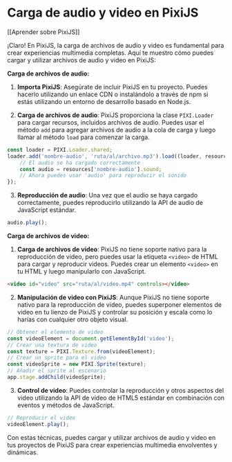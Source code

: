 # Carga de audio y video en PixiJS

[[Aprender sobre PixiJS]]

¡Claro! En PixiJS, la carga de archivos de audio y video es fundamental para crear experiencias multimedia completas. Aquí te muestro cómo puedes cargar y utilizar archivos de audio y video en PixiJS:

**Carga de archivos de audio:**

1. **Importa PixiJS**: Asegúrate de incluir PixiJS en tu proyecto. Puedes hacerlo utilizando un enlace CDN o instalándolo a través de npm si estás utilizando un entorno de desarrollo basado en Node.js.

2. **Carga de archivos de audio**: PixiJS proporciona la clase `PIXI.Loader` para cargar recursos, incluidos archivos de audio. Puedes usar el método `add` para agregar archivos de audio a la cola de carga y luego llamar al método `load` para comenzar la carga.

```javascript
const loader = PIXI.Loader.shared;
loader.add('nombre-audio', 'ruta/al/archivo.mp3').load((loader, resources) => {
    // El audio se ha cargado correctamente
    const audio = resources['nombre-audio'].sound;
    // Ahora puedes usar 'audio' para reproducir el sonido
});
```

3. **Reproducción de audio**: Una vez que el audio se haya cargado correctamente, puedes reproducirlo utilizando la API de audio de JavaScript estándar.

```javascript
audio.play();
```

**Carga de archivos de video:**

1. **Carga de archivos de video**: PixiJS no tiene soporte nativo para la reproducción de video, pero puedes usar la etiqueta `<video>` de HTML para cargar y reproducir videos. Puedes crear un elemento `<video>` en tu HTML y luego manipularlo con JavaScript.

```html
<video id="video" src="ruta/al/video.mp4" controls></video>
```

2. **Manipulación de video con PixiJS**: Aunque PixiJS no tiene soporte nativo para la reproducción de video, puedes superponer elementos de video en tu lienzo de PixiJS y controlar su posición y escala como lo harías con cualquier otro objeto visual.

```javascript
// Obtener el elemento de video
const videoElement = document.getElementById('video');
// Crear una textura de video
const texture = PIXI.Texture.from(videoElement);
// Crear un sprite para el video
const videoSprite = new PIXI.Sprite(texture);
// Añadir el sprite al escenario
app.stage.addChild(videoSprite);
```

3. **Control de video**: Puedes controlar la reproducción y otros aspectos del video utilizando la API de video de HTML5 estándar en combinación con eventos y métodos de JavaScript.

```javascript
// Reproducir el video
videoElement.play();
```

Con estas técnicas, puedes cargar y utilizar archivos de audio y video en tus proyectos de PixiJS para crear experiencias multimedia envolventes y dinámicas.